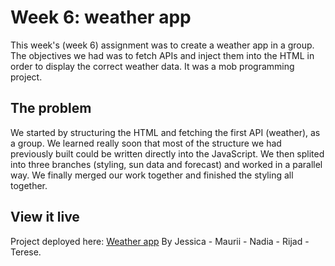 # Week 6: weather app

This week's (week 6) assignment was to create a weather app in a group. The objectives we had was to fetch APIs and inject them into the HTML in order to display the correct weather data. It was a mob programming project.

## The problem

We started by structuring the HTML and fetching the first API (weather), as a group. We learned really soon that most of the structure we had previously built could be written directly into the JavaScript. We then splited into three branches (styling, sun data and forecast) and worked in a parallel way. We finally merged our work together and finished the styling all together.

## View it live

Project deployed here: [Weather app](https://minimalist-weather-app.netlify.app/)
By Jessica - Maurii - Nadia - Rijad - Terese.
